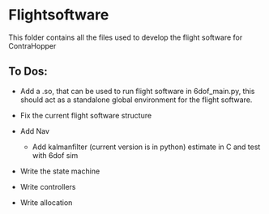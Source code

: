 # Flightsoftware
This folder contains all the files used to develop the flight software for ContraHopper

## To Dos:
- Add a .so, that can be used to run flight software in 6dof_main.py, this should act as a standalone global environment for the flight software.

- Fix the current flight software structure  

- Add Nav 
    - Add kalmanfilter (current version is in python) estimate in C and test with 6dof sim

- Write the state machine

- Write controllers

- Write allocation

